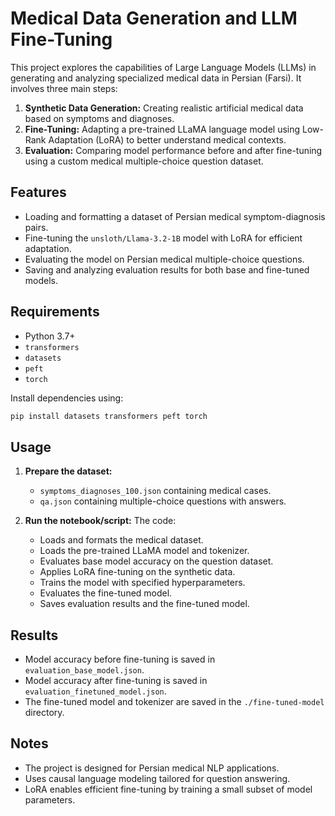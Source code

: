 # Medical Data Generation and LLM Fine-Tuning

This project explores the capabilities of Large Language Models (LLMs) in generating and analyzing specialized medical data in Persian (Farsi). It involves three main steps:

1. **Synthetic Data Generation:** Creating realistic artificial medical data based on symptoms and diagnoses.
2. **Fine-Tuning:** Adapting a pre-trained LLaMA language model using Low-Rank Adaptation (LoRA) to better understand medical contexts.
3. **Evaluation:** Comparing model performance before and after fine-tuning using a custom medical multiple-choice question dataset.

## Features

* Loading and formatting a dataset of Persian medical symptom-diagnosis pairs.
* Fine-tuning the `unsloth/Llama-3.2-1B` model with LoRA for efficient adaptation.
* Evaluating the model on Persian medical multiple-choice questions.
* Saving and analyzing evaluation results for both base and fine-tuned models.

## Requirements

* Python 3.7+
* `transformers`
* `datasets`
* `peft`
* `torch`

Install dependencies using:

```bash
pip install datasets transformers peft torch
```

## Usage

1. **Prepare the dataset:**

   * `symptoms_diagnoses_100.json` containing medical cases.
   * `qa.json` containing multiple-choice questions with answers.

2. **Run the notebook/script:**
   The code:

   * Loads and formats the medical dataset.
   * Loads the pre-trained LLaMA model and tokenizer.
   * Evaluates base model accuracy on the question dataset.
   * Applies LoRA fine-tuning on the synthetic data.
   * Trains the model with specified hyperparameters.
   * Evaluates the fine-tuned model.
   * Saves evaluation results and the fine-tuned model.


## Results

* Model accuracy before fine-tuning is saved in `evaluation_base_model.json`.
* Model accuracy after fine-tuning is saved in `evaluation_finetuned_model.json`.
* The fine-tuned model and tokenizer are saved in the `./fine-tuned-model` directory.

## Notes

* The project is designed for Persian medical NLP applications.
* Uses causal language modeling tailored for question answering.
* LoRA enables efficient fine-tuning by training a small subset of model parameters.
